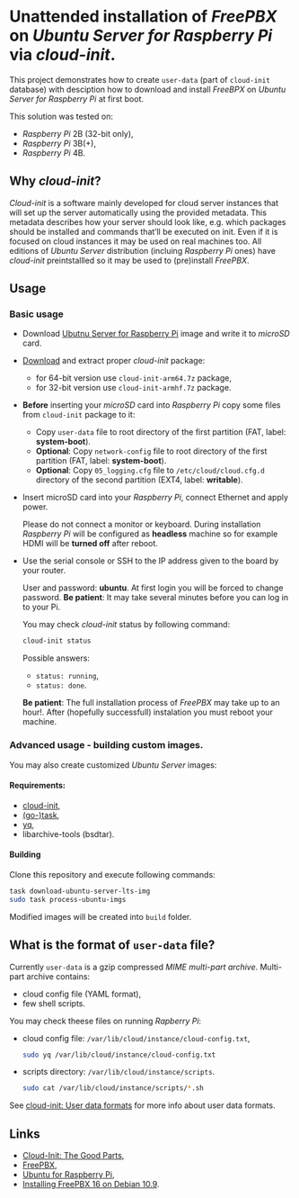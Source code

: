 # Unattended installation of *FreePBX* on *Ubuntu Server for Raspberry Pi* via *cloud-init*.

This project demonstrates how to create `user-data` (part of `cloud-init` database) with desciption
how to download and install *FreeBPX* on *Ubuntu Server for Raspberry Pi* at first boot.

This solution was tested on:

* *Raspberry Pi* 2B (32-bit only),
* *Raspberry Pi* 3B(+),
* *Raspberry Pi* 4B.

## Why *cloud-init*?

*Cloud-init* is a software mainly developed for cloud server instances that will set up the server automatically using the provided metadata.
This metadata describes how your server should look like, e.g. which packages should be installed and commands that’ll be executed on init.
Even if it is focused on cloud instances it may be used on real machines too.
All editions of *Ubuntu Server* distribution (incluing *Raspberry Pi* ones) have *cloud-init* preintstallled so it may be used to (pre)install *FreePBX*.

## Usage

### Basic usage

- Download [Ubutnu Server for Raspberry Pi](http://ubuntu.com/download/raspberry-pi) image and write it to *microSD* card.
- [Download](http://github.com/RoEdAl/freepbx-on-ubuntu-rpi/releases/latest) and extract proper *cloud-init* package:

    * for 64-bit version use `cloud-init-arm64.7z` package,
    * for 32-bit version use `cloud-init-armhf.7z` package.

- **Before** inserting your *microSD* card into *Raspberry Pi*  copy some files from `cloud-init` package to it:

  * Copy `user-data` file to root directory of the first partition (FAT, label: **system-boot**).
  * **Optional**: Copy `network-config` file to root directory of the first partition (FAT, label: **system-boot**).
  * **Optional**: Copy `05_logging.cfg` file to `/etc/cloud/cloud.cfg.d` directory of the second partition (EXT4, label: **writable**).

- Insert microSD card into your *Raspberry Pi*, connect Ethernet and apply power.

  Please do not connect a monitor or keyboard. During installation *Raspberry Pi* will be
  configured as **headless** machine so for example HDMI will be **turned off** after reboot.

- Use the serial console or SSH to the IP address given to the board by your router.

  User and password: **ubuntu**. At first login you will be forced to change password.
  **Be patient**: It may take several minutes before you can log in to your Pi.

  You may check *cloud-init* status by following command:

  ```sh
  cloud-init status
  ```

  Possible answers:

  * `status: running`,
  * `status: done`.

  **Be patient**: The full installation process of *FreePBX* may take up to an hour!.
  After (hopefully successfull) instalation you must reboot your machine.

### Advanced usage - building custom images.

You may also create customized *Ubuntu Server* images:

#### Requirements:

* [cloud-init](http://cloudinit.readthedocs.io/en/latest/),
* [(go-)task](http://taskfile.dev),
* [yq](http://mikefarah.gitbook.io/yq/),
* libarchive-tools (bsdtar).

#### Building

Clone this repository and execute following commands:

```sh
task download-ubuntu-server-lts-img
sudo task process-ubuntu-imgs
```

Modified images will be created into `build` folder.

## What is the format of `user-data` file?

Currently `user-data` is a gzip compressed *MIME multi-part archive*.
Multi-part archive contains:

* cloud config file (YAML format),
* few shell scripts.

You may check theese files on running *Rapberry Pi*:

* cloud config file: `/var/lib/cloud/instance/cloud-config.txt`,

   ```sh
   sudo yq /var/lib/cloud/instance/cloud-config.txt
   ```

* scripts directory: `/var/lib/cloud/instance/scripts`.

  ```sh
  sudo cat /var/lib/cloud/instance/scripts/*.sh
  ```

See [cloud-init: User data formats](http://cloudinit.readthedocs.io/en/latest/explanation/format.html) for more info about user data formats.

## Links

* [Cloud-Init: The Good Parts](http://www.hashicorp.com/resources/cloudinit-the-good-parts),
* [FreePBX](http://www.freepbx.org/),
* [Ubuntu for Raspberry Pi](https://ubuntu.com/download/raspberry-pi),
* [Installing FreePBX 16 on Debian 10.9](http://wiki.freepbx.org/display/FOP/Installing+FreePBX+16+on+Debian+10.9).
